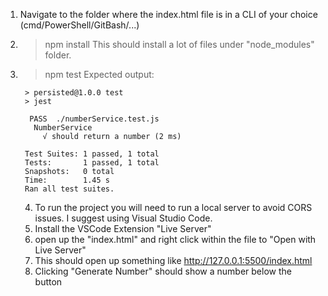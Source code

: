 1. Navigate to the folder where the index.html file is in a CLI of your choice (cmd/PowerShell/GitBash/...)
2. > npm install
   This should install a lot of files under "node_modules" folder.
3. > npm test
   Expected output:
        
        > persisted@1.0.0 test
        > jest
        
         PASS  ./numberService.test.js
          NumberService
            √ should return a number (2 ms)
        
        Test Suites: 1 passed, 1 total
        Tests:       1 passed, 1 total
        Snapshots:   0 total
        Time:        1.45 s
        Ran all test suites.

   4. To run the project you will need to run a local server to avoid CORS issues. I suggest using Visual Studio Code.
   5. Install the VSCode Extension "Live Server"
   6. open up the "index.html" and right click within the file to "Open with Live Server"
   7. This should open up something like http://127.0.0.1:5500/index.html
   8. Clicking "Generate Number" should show a number below the button
